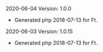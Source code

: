 2020-06-04 Version: 1.0.0
- Generated php 2018-07-13 for Ft.

2020-06-03 Version: 1.0.15
- Generated php 2018-07-13 for Ft.

